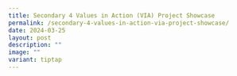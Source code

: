```yaml
---
title: Secondary 4 Values in Action (VIA) Project Showcase
permalink: /secondary-4-values-in-action-via-project-showcase/
date: 2024-03-25
layout: post
description: ""
image: ""
variant: tiptap
---
```

